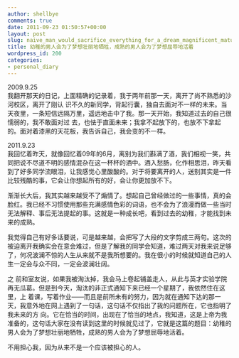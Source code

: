 ```yaml
---
author: shellbye
comments: true
date: 2011-09-23 01:50:57+00:00
layout: post
slug: naive_man_would_sacrifice_everything_for_a_dream_magnificent_mature_man_will_live_to_dream_humiliation
title: 幼稚的男人会为了梦想壮丽地牺牲，成熟的男人会为了梦想屈辱地活着
wordpress_id: 200
categories:
- personal_diary
---
```


2009.9.25   
我翻开那天的日记，上面精确的记录着，我于两年前那一天，离开了尚不熟悉的沙河校区，离开了刚认 识不久的新同学，背起行囊，独自去面对不一样的未来。当天夜里，一条短信远隔万里，遥远地击中了我。那一天开始，我知道过去的自己很懦弱的，我不敢面对过 去，也怯于直面未来；我拿不起放下的，也放不下拿起的。面对着漆黑的天花板，我告诉自己，我会变的不一样。  
  
2011.9.23  
我回忆着昨天，就像回忆着09年的6月，离别为我们斟满了酒，我们相视一笑，共同把说不尽道不明的感情混杂在这一杯杯的酒中。酒入愁肠，化作相思泪，昨天看 到了好多同学流眼泪，让我感觉心里酸酸的。对于将要离开的人，送别其实是一件比较残酷的事，它会让你想起所有的好，会让你更加放不下。  
  
渐渐长大后，我其实越来越受不了煽情了。想起自己曾经做过的一些事情，真的会脸红。我已经不习惯使用那些充满感情色彩的词语，也不会为了浪漫而做一些当时无法解释、事后无法提起的事。这就是一种成长吧，看到过去的幼稚，才能找到未来的成熟。  
  
我觉得自己有好多话要说，可是越来越，会把写了大段的文字剪成三两句。这次的被迫离开我确实会在意会难过，但是了解我的同学会知道，难过两天对我来说足够了，何况波澜不惊的人生从来就不是我所想要的。我在很小的时候就知道自己的人生一定会与众不同，一定会波澜壮阔。  
  
之 前和室友说，如果我被淘汰掉，我会马上卷起铺盖走人，从此与英才实验学院再无瓜葛。但是到今天，淘汰的非正式通知下来已经一个星期了，我依然住在这里，上 着课，写着作业——而且是前所未有的努力，因为就在通知下达的那一天，我意外地在网上遇到了一句话，这句话不仅指出了我的问题所在，它也指明了我未来的方 向。它在恰当的时间，出现在了恰当的地点，我知道，这是上帝为我准备的，这句话大家在没有读到这里的时候就见过了，它就是这篇的题目：幼稚的男人会为了梦想壮丽地牺牲，成熟的男人会为了梦想屈辱地活着。  
  
不用担心我，因为从来不是一个应该被担心的人。
